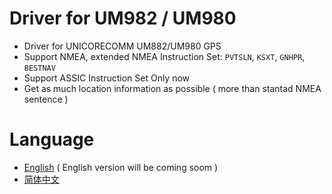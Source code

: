 # Driver for UM982 / UM980

- Driver for UNICORECOMM UM882/UM980 GPS
- Support NMEA, extended NMEA Instruction Set: `PVTSLN`, `KSXT`, `GNHPR`, `BESTNAV`
- Support ASSIC Instruction Set Only now
- Get as much location information as possible ( more than stantad NMEA sentence )

# Language

- [English](readme.md) ( English version will be coming soom )
- [简体中文](appendix/readme_zh.md)





